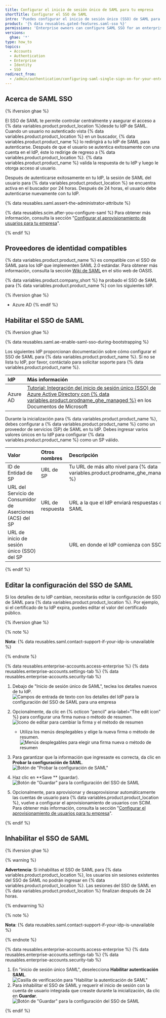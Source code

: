 ```yaml
---
title: Configurar el inicio de sesión único de SAML para tu empresa
shortTitle: Configurar el SSO de SAML
intro: 'Puedes configurar el inicio de sesión único (SSO) de SAML para tu empresa, el cual te permite controlar la autenticación centralmente para {% data variables.product.product_location %} utilizando tu proveedor de identidad (IdP).'
product: '{% data reusables.gated-features.saml-sso %}'
permissions: 'Enterprise owners can configure SAML SSO for an enterprise on {% data variables.product.product_name %}.'
versions:
  ghae: '*'
type: how_to
topics:
  - Accounts
  - Authentication
  - Enterprise
  - Identity
  - SSO
redirect_from:
  - /admin/authentication/configuring-saml-single-sign-on-for-your-enterprise
---
```


## Acerca de SAML SSO

{% ifversion ghae %}

El SSO de SAML te permite controlar centralmente y asegurar el acceso a {% data variables.product.product_location %}desde tu IdP de SAML. Cuando un usuario no autenticado vista {% data variables.product.product_location %} en un buscador, {% data variables.product.product_name %} lo redirigirá a tu IdP de SAML para autenticarse. Después de que el usuario se autentica exitosamente con una cuenta en el IdP, éste lo redirige de regreso a {% data variables.product.product_location %}. {% data variables.product.product_name %} valida la respuesta de tu IdP y luego le otorga acceso al usuario.

Después de autenticarse exitosamente en tu IdP, la sesión de SAML del usuario para {% data variables.product.product_location %} se encuentra activa en el buscador por 24 horas. Después de 24 horas, el usuario debe autenticarse nuevamente con tu IdP.

{% data reusables.saml.assert-the-administrator-attribute %}

{% data reusables.scim.after-you-configure-saml %} Para obtener más información, consulta la sección "[Configurar el aprovisionamiento de usuarios para tu empresa](/admin/authentication/configuring-user-provisioning-for-your-enterprise)".

{% endif %}

## Proveedores de identidad compatibles

{% data variables.product.product_name %} es compatible con el SSO de SAML para los IdP que implementen SAML 2.0 estándar. Para obtener más información, consulta la sección [Wiki de SAML](https://wiki.oasis-open.org/security) en el sitio web de OASIS.

{% data variables.product.company_short %} ha probado el SSO de SAML para {% data variables.product.product_name %} con los siguientes IdP.

{% ifversion ghae %}
- Azure AD
{% endif %}

## Habilitar el SSO de SAML

{% ifversion ghae %}

{% data reusables.saml.ae-enable-saml-sso-during-bootstrapping %}

Los siguientes IdP proporcionan documentación sobre cómo configurar el SSO de SAML para {% data variables.product.product_name %}. Si no se lista tu IdP, por favor, contáctalo para solicitar soporte para {% data variables.product.product_name %}.

 | IdP      | Más información                                                                                                                                                                                                                                           |
 |:-------- |:--------------------------------------------------------------------------------------------------------------------------------------------------------------------------------------------------------------------------------------------------------- |
 | Azure AD | [Tutorial: Integración del inicio de sesión único (SSO) de Azure Active Directory con {% data variables.product.prodname_ghe_managed %}](https://docs.microsoft.com/azure/active-directory/saas-apps/github-ae-tutorial) en los Documentos de Microsoft |

Durante la inicialización para {% data variables.product.product_name %}, debes configurar a {% data variables.product.product_name %} como un proveedor de servicios (SP) de SAML en tu IdP. Debes ingresar varios valores únicos en tu IdP para configurar {% data variables.product.product_name %} como un SP válido.

| Valor                                                     | Otros nombres    | Descripción                                                                       | Ejemplo                   |
|:--------------------------------------------------------- |:---------------- |:--------------------------------------------------------------------------------- |:------------------------- |
| ID de Entidad de SP                                       | URL de SP        | Tu URL de más alto nivel para {% data variables.product.prodname_ghe_managed %} | <code>https://<em>YOUR-GITHUB-AE-HOSTNAME</em></code> |
| URL del Servicio de Consumidor de Aserciones (ACS) del SP | URL de respuesta | URL a la que el IdP enviará respuestas de SAML                                    | <code>https://<em>YOUR-GITHUB-AE-HOSTNAME</em>/saml/consume</code> |
| URL de inicio de sesión único (SSO) del SP                |                  | URL en donde el IdP comienza con SSO                                              | <code>https://<em>YOUR-GITHUB-AE-HOSTNAME</em>/sso</code> |

{% endif %}

## Editar la configuración del SSO de SAML

Si los detalles de tu IdP cambian, necesitarás editar la configuración de SSO de SAML para {% data variables.product.product_location %}. Por ejemplo, si el certificado de tu IdP expira, puedes editar el valor del certificado público.

{% ifversion ghae %}

{% note %}

**Nota**: {% data reusables.saml.contact-support-if-your-idp-is-unavailable %}

{% endnote %}

{% data reusables.enterprise-accounts.access-enterprise %}
{% data reusables.enterprise-accounts.settings-tab %}
{% data reusables.enterprise-accounts.security-tab %}
1. Debajo de "Inicio de sesión único de SAML", teclea los detalles nuevos de tu IdP. ![Campos de entrada de texto con los detalles del IdP para la configuración del SSO de SAML para una empresa](/assets/images/help/saml/ae-edit-idp-details.png)
1. Opcionalmente, da clic en {% octicon "pencil" aria-label="The edit icon" %} para configurar una firma nueva o método de resumen. ![Icono de editar para cambiar la firma y el método de resumen](/assets/images/help/saml/ae-edit-idp-details-edit-signature-and-digest.png)

    - Utiliza los menús desplegables y elige la nueva firma o método de resumen. ![Menús desplegables para elegir una firma nueva o método de resumen](/assets/images/help/saml/ae-edit-idp-details-edit-signature-and-digest-drop-down-menus.png)
1. Para garantizar que la información que ingresaste es correcta, da clic en **Probar la configuración de SAML**. ![Botón de "Probar la configuración de SAML"](/assets/images/help/saml/ae-edit-idp-details-test-saml-configuration.png)
1. Haz clic en **Save ** (guardar). ![Botón de "Guardar" para la configuración del SSO de SAML](/assets/images/help/saml/ae-edit-idp-details-save.png)
1. Opcionalmente, para aprovisionar y desaprovisionar automáticamente las cuentas de usuario para {% data variables.product.product_location %}, vuelve a configurar el aprovisionamiento de usuarios con SCIM. Para obtener más información, consulta la sección "[Configurar el aprovisionamiento de usuarios para tu empresa](/admin/authentication/configuring-user-provisioning-for-your-enterprise)".

{% endif %}

## Inhabilitar el SSO de SAML

{% ifversion ghae %}

{% warning %}

**Advertencia**: Si inhabilitas el SSO de SAML para {% data variables.product.product_location %}, los usuarios sin sesiones existentes del SSO de SAML no podrán ingresar en {% data variables.product.product_location %}. Las sesiones del SSO de SAML en {% data variables.product.product_location %} finalizan después de 24 horas.

{% endwarning %}

{% note %}

**Nota**: {% data reusables.saml.contact-support-if-your-idp-is-unavailable %}

{% endnote %}

{% data reusables.enterprise-accounts.access-enterprise %}
{% data reusables.enterprise-accounts.settings-tab %}
{% data reusables.enterprise-accounts.security-tab %}
1. En "inicio de sesión único SAML", deselecciona **Habilitar autenticación SAML**. ![Casilla de verificación para "Habilitar la autenticación de SAML"](/assets/images/help/saml/ae-saml-disabled.png)
1. Para inhabilitar el SSO de SAML y requerir el inicio de sesión con la cuenta de usuario integrada que creaste durante la inicialización, da clic en **Guardar**. ![Botón de "Guardar" para la configuración del SSO de SAML](/assets/images/help/saml/ae-saml-disabled-save.png)

{% endif %}
